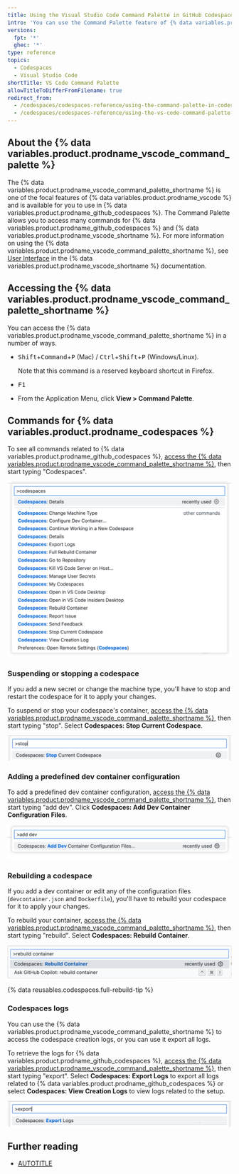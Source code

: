 ```yaml
---
title: Using the Visual Studio Code Command Palette in GitHub Codespaces
intro: 'You can use the Command Palette feature of {% data variables.product.prodname_vscode %} to access many commands in {% data variables.product.prodname_github_codespaces %}.'
versions:
  fpt: '*'
  ghec: '*'
type: reference
topics:
  - Codespaces
  - Visual Studio Code
shortTitle: VS Code Command Palette
allowTitleToDifferFromFilename: true
redirect_from:
  - /codespaces/codespaces-reference/using-the-command-palette-in-codespaces
  - /codespaces/codespaces-reference/using-the-vs-code-command-palette-in-codespaces
---
```


## About the {% data variables.product.prodname_vscode_command_palette %}

The {% data variables.product.prodname_vscode_command_palette_shortname %} is one of the focal features of {% data variables.product.prodname_vscode %} and is available for you to use in {% data variables.product.prodname_github_codespaces %}. The Command Palette allows you to access many commands for {% data variables.product.prodname_github_codespaces %} and {% data variables.product.prodname_vscode_shortname %}. For more information on using the {% data variables.product.prodname_vscode_command_palette_shortname %}, see [User Interface](https://code.visualstudio.com/docs/getstarted/userinterface#_command-palette) in the {% data variables.product.prodname_vscode_shortname %} documentation.

## Accessing the {% data variables.product.prodname_vscode_command_palette_shortname %}

You can access the {% data variables.product.prodname_vscode_command_palette_shortname %} in a number of ways.

* <kbd>Shift</kbd>+<kbd>Command</kbd>+<kbd>P</kbd> (Mac) / <kbd>Ctrl</kbd>+<kbd>Shift</kbd>+<kbd>P</kbd> (Windows/Linux).

  Note that this command is a reserved keyboard shortcut in Firefox.
* <kbd>F1</kbd>
* From the Application Menu, click **View > Command Palette**.

## Commands for {% data variables.product.prodname_codespaces %}

To see all commands related to {% data variables.product.prodname_github_codespaces %}, [access the {% data variables.product.prodname_vscode_command_palette_shortname %}](#accessing-the-vs-code-command-palette), then start typing "Codespaces".

![Screenshot of the Command Palette with "codespaces" entered. The dropdown lists all commands that relate to {% data variables.product.prodname_github_codespaces %}.](/assets/images/help/codespaces/codespaces-command-palette.png)

### Suspending or stopping a codespace

If you add a new secret or change the machine type, you'll have to stop and restart the codespace for it to apply your changes.

To suspend or stop your codespace's container, [access the {% data variables.product.prodname_vscode_command_palette_shortname %}](#accessing-the-vs-code-command-palette), then start typing "stop". Select **Codespaces: Stop Current Codespace**.

![Screenshot of the Command Palette with the search text "stop" and the option "Codespaces: Stop Current Codespace."](/assets/images/help/codespaces/codespaces-stop.png)

### Adding a predefined dev container configuration

To add a predefined dev container configuration, [access the {% data variables.product.prodname_vscode_command_palette_shortname %}](#accessing-the-vs-code-command-palette), then start typing "add dev". Click **Codespaces: Add Dev Container Configuration Files**.

![Screenshot of the Command Palette, with "add dev" entered and "Codespaces: Add Dev Container Configuration Files" listed.](/assets/images/help/codespaces/add-prebuilt-container-command.png)

### Rebuilding a codespace

If you add a dev container or edit any of the configuration files (`devcontainer.json` and `Dockerfile`), you'll have to rebuild your codespace for it to apply your changes.

To rebuild your container, [access the {% data variables.product.prodname_vscode_command_palette_shortname %}](#accessing-the-vs-code-command-palette), then start typing "rebuild". Select **Codespaces: Rebuild Container**.

![Screenshot of the Command Palette with the search text "rebuild" and the option "Codespaces: Rebuild Container."](/assets/images/help/codespaces/codespaces-rebuild.png)

{% data reusables.codespaces.full-rebuild-tip %}

### Codespaces logs

You can use the {% data variables.product.prodname_vscode_command_palette_shortname %} to access the codespace creation logs, or you can use it export all logs.

To retrieve the logs for {% data variables.product.prodname_github_codespaces %}, [access the {% data variables.product.prodname_vscode_command_palette_shortname %}](#accessing-the-vs-code-command-palette), then start typing "export". Select **Codespaces: Export Logs** to export all logs related to {% data variables.product.prodname_github_codespaces %} or select **Codespaces: View Creation Logs** to view logs related to the setup.

![Screenshot of the Command Palette with the search text "export" and the option "Codespaces: Export Logs."](/assets/images/help/codespaces/codespaces-logs.png)

## Further reading

* [AUTOTITLE](/codespaces/developing-in-a-codespace/using-github-codespaces-in-visual-studio-code)

